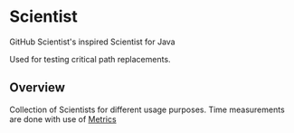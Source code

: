 # Scientist
GitHub Scientist's inspired Scientist for Java

Used for testing critical path replacements.

## Overview

Collection of Scientists for different usage purposes.
Time measurements are done with use of [Metrics](https://dropwizard.github.io/metrics/3.1.0/)
